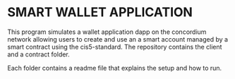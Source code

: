 # SMART WALLET APPLICATION

This program simulates a wallet application dapp on the concordium network allowing users to create and use an a smart account managed by a smart contract using the cis5-standard. The repository contains the client and a contract folder. 

Each folder contains a readme file that explains the setup and how to run.
